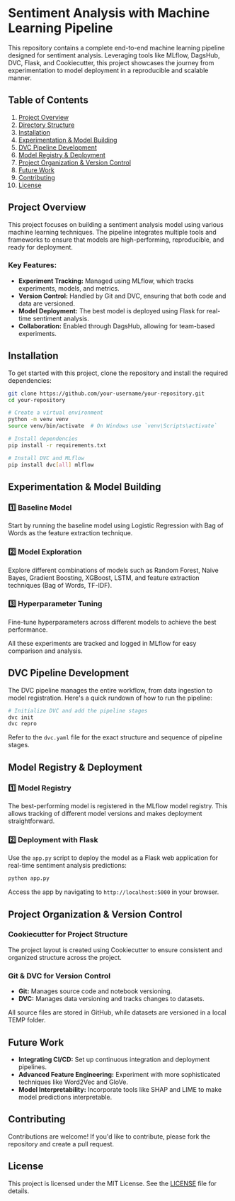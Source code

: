 
# **Sentiment Analysis with Machine Learning Pipeline**

This repository contains a complete end-to-end machine learning pipeline designed for sentiment analysis. Leveraging tools like MLflow, DagsHub, DVC, Flask, and Cookiecutter, this project showcases the journey from experimentation to model deployment in a reproducible and scalable manner.

## **Table of Contents**

1. [Project Overview](#project-overview)
2. [Directory Structure](#directory-structure)
3. [Installation](#installation)
4. [Experimentation & Model Building](#experimentation--model-building)
5. [DVC Pipeline Development](#dvc-pipeline-development)
6. [Model Registry & Deployment](#model-registry--deployment)
7. [Project Organization & Version Control](#project-organization--version-control)
8. [Future Work](#future-work)
9. [Contributing](#contributing)
10. [License](#license)

## **Project Overview**

This project focuses on building a sentiment analysis model using various machine learning techniques. The pipeline integrates multiple tools and frameworks to ensure that models are high-performing, reproducible, and ready for deployment.

### **Key Features:**

- **Experiment Tracking:** Managed using MLflow, which tracks experiments, models, and metrics.
- **Version Control:** Handled by Git and DVC, ensuring that both code and data are versioned.
- **Model Deployment:** The best model is deployed using Flask for real-time sentiment analysis.
- **Collaboration:** Enabled through DagsHub, allowing for team-based experiments.


## **Installation**

To get started with this project, clone the repository and install the required dependencies:

```bash
git clone https://github.com/your-username/your-repository.git
cd your-repository

# Create a virtual environment
python -m venv venv
source venv/bin/activate  # On Windows use `venv\Scripts\activate`

# Install dependencies
pip install -r requirements.txt

# Install DVC and MLflow
pip install dvc[all] mlflow
```

## **Experimentation & Model Building**

### **1️⃣ Baseline Model**

Start by running the baseline model using Logistic Regression with Bag of Words as the feature extraction technique.

### **2️⃣ Model Exploration**

Explore different combinations of models such as Random Forest, Naive Bayes, Gradient Boosting, XGBoost, LSTM, and feature extraction techniques (Bag of Words, TF-IDF).

### **3️⃣ Hyperparameter Tuning**

Fine-tune hyperparameters across different models to achieve the best performance.

All these experiments are tracked and logged in MLflow for easy comparison and analysis.

## **DVC Pipeline Development**

The DVC pipeline manages the entire workflow, from data ingestion to model registration. Here's a quick rundown of how to run the pipeline:

```bash
# Initialize DVC and add the pipeline stages
dvc init
dvc repro
```

Refer to the `dvc.yaml` file for the exact structure and sequence of pipeline stages.

## **Model Registry & Deployment**

### **1️⃣ Model Registry**

The best-performing model is registered in the MLflow model registry. This allows tracking of different model versions and makes deployment straightforward.

### **2️⃣ Deployment with Flask**

Use the `app.py` script to deploy the model as a Flask web application for real-time sentiment analysis predictions:

```bash
python app.py
```

Access the app by navigating to `http://localhost:5000` in your browser.

## **Project Organization & Version Control**

### **Cookiecutter for Project Structure**

The project layout is created using Cookiecutter to ensure consistent and organized structure across the project.

### **Git & DVC for Version Control**

- **Git:** Manages source code and notebook versioning.
- **DVC:** Manages data versioning and tracks changes to datasets.

All source files are stored in GitHub, while datasets are versioned in a local TEMP folder.

## **Future Work**

- **Integrating CI/CD:** Set up continuous integration and deployment pipelines.
- **Advanced Feature Engineering:** Experiment with more sophisticated techniques like Word2Vec and GloVe.
- **Model Interpretability:** Incorporate tools like SHAP and LIME to make model predictions interpretable.

## **Contributing**

Contributions are welcome! If you'd like to contribute, please fork the repository and create a pull request.

## **License**

This project is licensed under the MIT License. See the [LICENSE](LICENSE) file for details.
